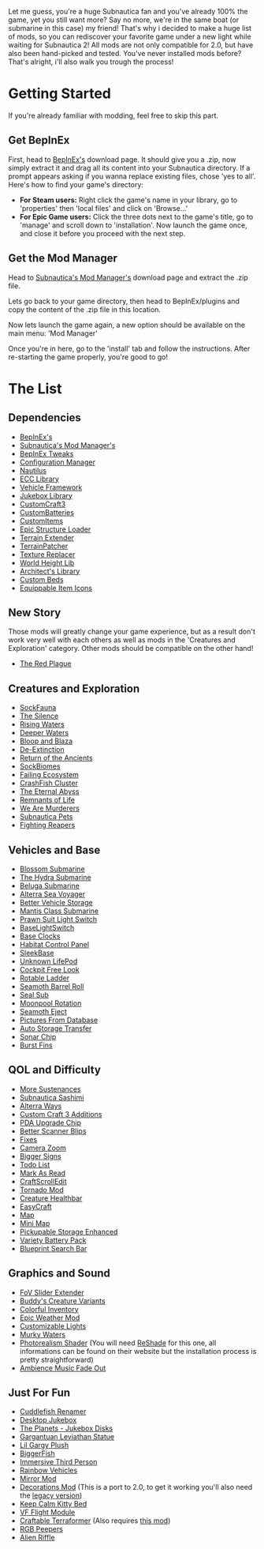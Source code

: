 Let me guess, you're a huge Subnautica fan and you've already 100% the game, yet you still want more? Say no more, we're in the same boat (or submarine in this case) my friend!
That's why i decided to make a huge list of mods, so you can rediscover your favorite game under a new light while waiting for Subnautica 2! All mods are not only compatible for 2.0, but have also been hand-picked and tested. You've never installed mods before? That's alright, i'll also walk you trough the process!
# Getting Started

If you're already familiar with modding, feel free to skip this part.
## Get BepInEx 

First, head to [BepInEx's](https://www.nexusmods.com/subnautica/mods/1108?tab=files) download page. It should give you a .zip, now simply extract it and drag all its content into your Subnautica directory. If a prompt appears asking if you wanna replace existing files, chose 'yes to all'. Here's how to find your game's directory:

- **For Steam users:** Right click the game's name in your library, go to 'properties' then 'local files' and click on 'Browse...'
- **For Epic Game users:** Click the three dots next to the game's title, go to 'manage' and scroll down to 'installation'. 
Now launch the game once, and close it before you proceed with the next step.
## Get the Mod Manager

Head to [Subnautica's Mod Manager's](https://www.nexusmods.com/subnautica/mods/1168?tab=files) download page and extract the .zip file.

Lets go back to your game directory, then head to BepInEx/plugins and copy the content of the .zip file in this location.

Now lets launch the game again, a new option should be available on the main menu: 'Mod Manager'

Once you're in here, go to the 'install' tab and follow the instructions. After re-starting the game properly, you're good to go! 

# The List

## Dependencies

- [BepInEx's](https://www.nexusmods.com/subnautica/mods/1108?tab=files)
- [Subnautica's Mod Manager's](https://www.nexusmods.com/subnautica/mods/1168?tab=files)
- [BepInEx Tweaks](https://www.nexusmods.com/subnautica/mods/1104?tab=files)
- [Configuration Manager](https://www.nexusmods.com/subnautica/mods/1112?tab=files)
- [Nautilus](https://www.nexusmods.com/subnautica/mods/1262?tab=files)
- [ECC Library](https://www.nexusmods.com/subnautica/mods/1457?tab=files)
- [Vehicle Framework](https://www.nexusmods.com/subnautica/mods/859?tab=files)
- [Jukebox Library](https://www.nexusmods.com/subnautica/mods/2321?tab=files)
- [CustomCraft3](https://www.nexusmods.com/subnautica/mods/1410?tab=files)
- [CustomBatteries](https://www.nexusmods.com/subnautica/mods/1453?tab=files)
- [CustomItems](https://www.nexusmods.com/subnautica/mods/1605)
- [Epic Structure Loader](https://www.nexusmods.com/subnautica/mods/1666?tab=files)
- [Terrain Extender](https://www.nexusmods.com/subnautica/mods/1454?tab=files)
- [TerrainPatcher](https://github.com/Esper89/Subnautica-TerrainPatcher/releases)
- [Texture Replacer](https://www.nexusmods.com/subnautica/mods/1371?tab=files)
- [World Height Lib](https://www.nexusmods.com/subnautica/mods/1821?tab=files)
- [Architect's Library](https://github.com/ArchitectsOfTheUnknown/ReturnOfTheAncientsDemo/blob/main/architects-library.md)
- [Custom Beds](https://www.nexusmods.com/subnautica/mods/2393)
- [Equippable Item Icons](https://www.nexusmods.com/subnautica/mods/1946?tab=files)
## New Story

Those mods will greatly change your game experience, but as a result don't work very well with each others as well as mods in the 'Creatures and Exploration' category. Other mods should be compatible on the other hand!

- [The Red Plague](https://www.nexusmods.com/subnautica/mods/1820?tab=files)
## Creatures and Exploration

- [SockFauna](https://www.nexusmods.com/subnautica/mods/2346?tab=files)
- [The Silence](https://www.nexusmods.com/subnautica/mods/1455?tab=files)
- [Rising Waters](https://www.nexusmods.com/subnautica/mods/1734?tab=files)
- [Deeper Waters](https://www.nexusmods.com/subnautica/mods/1750?tab=files)
- [Bloop and Blaza](https://www.nexusmods.com/subnautica/mods/1604?tab=files)
- [De-Extinction](https://www.nexusmods.com/subnautica/mods/640?tab=files)
- [Return of the Ancients](https://github.com/ArchitectsOfTheUnknown/ReturnOfTheAncientsDemo/blob/main/return-of-the-ancients.md)
- [SockBiomes](https://www.nexusmods.com/subnautica/mods/2361)
- [Failing Ecosystem](https://www.nexusmods.com/subnautica/mods/1700?tab=files)
- [CrashFish Cluster](https://www.nexusmods.com/subnautica/mods/1752?tab=files)
- [The Eternal Abyss](https://www.nexusmods.com/subnautica/mods/1765?tab=files)
- [Remnants of Life](https://www.nexusmods.com/subnautica/mods/1721?tab=files)
- [We Are Murderers](https://www.nexusmods.com/subnautica/mods/2416?tab=files)
- [Subnautica Pets](https://www.nexusmods.com/subnautica/mods/1373?tab=files)
- [Fighting Reapers](https://www.nexusmods.com/subnautica/mods/2286?tab=files)
## Vehicles and Base

- [Blossom Submarine](https://www.nexusmods.com/subnautica/mods/1977?tab=files)
- [The Hydra Submarine](https://www.nexusmods.com/subnautica/mods/1912?tab=files)
- [Beluga Submarine](https://www.nexusmods.com/subnautica/mods/1748?tab=files)
- [Alterra Sea Voyager](https://www.nexusmods.com/subnautica/mods/604?tab=files)
- [Better Vehicle Storage](https://www.nexusmods.com/subnautica/mods/1471?tab=files)
- [Mantis Class Submarine](https://www.nexusmods.com/subnautica/mods/1458?tab=files)
- [Prawn Suit Light Switch](https://www.nexusmods.com/subnautica/mods/1312?tab=files)
- [BaseLightSwitch](https://www.nexusmods.com/subnautica/mods/1485?tab=files)
- [Base Clocks](https://www.nexusmods.com/subnautica/mods/1484?tab=files)
- [Habitat Control Panel](https://www.nexusmods.com/subnautica/mods/1421?tab=files)
- [SleekBase](https://www.nexusmods.com/subnautica/mods/1180)
- [Unknown LifePod](https://www.nexusmods.com/subnautica/mods/2387)
- [Cockpit Free Look](https://www.nexusmods.com/subnautica/mods/2026?tab=files)
- [Rotable Ladder](https://www.nexusmods.com/subnautica/mods/2015)
- [Seamoth Barrel Roll](https://www.nexusmods.com/subnautica/mods/2012?tab=files)
- [Seal Sub](https://github.com/LeeTwentyThree/SealSub/releases)
- [Moonpool Rotation](https://www.nexusmods.com/subnautica/mods/2261?tab=files)
- [Seamoth Eject](https://www.nexusmods.com/subnautica/mods/740?tab=files)
- [Pictures From Database](https://www.nexusmods.com/subnautica/mods/1195?tab=files)
- [Auto Storage Transfer](https://www.nexusmods.com/subnautica/mods/1979?tab=files)
- [Sonar Chip](https://www.nexusmods.com/subnautica/mods/1955)
- [Burst Fins](https://www.nexusmods.com/subnautica/mods/1950?tab=files)
## QOL and Difficulty

- [More Sustenances](https://www.nexusmods.com/subnautica/mods/2016?tab=files)
- [Subnautica Sashimi](https://www.nexusmods.com/subnautica/mods/1723?tab=files)
- [Alterra Ways](https://www.nexusmods.com/subnautica/mods/1516?tab=files)
- [Custom Craft 3 Additions](https://www.nexusmods.com/subnautica/mods/1477?tab=files)
- [PDA Upgrade Chip](https://www.nexusmods.com/subnautica/mods/2400?tab=files)
- [Better Scanner Blips](https://www.nexusmods.com/subnautica/mods/2281?tab=files)
- [Fixes](https://www.nexusmods.com/subnautica/mods/2059?tab=files)
- [Camera Zoom](https://www.nexusmods.com/subnautica/mods/2013)
- [Bigger Signs](https://www.nexusmods.com/subnautica/mods/1697?tab=files)
- [Todo List](https://www.nexusmods.com/subnautica/mods/1606?tab=files)
- [Mark As Read](https://www.nexusmods.com/subnautica/mods/1588?tab=files)
- [CraftScrollEdit](https://www.nexusmods.com/subnautica/mods/1550?tab=files)
- [Tornado Mod](https://www.nexusmods.com/subnautica/mods/2306?tab=files)
- [Creature Healthbar](https://www.nexusmods.com/subnautica/mods/2349?tab=files)
- [EasyCraft](https://www.nexusmods.com/subnautica/mods/24?tab=files)
- [Map](https://www.nexusmods.com/subnautica/mods/12?tab=files)
- [Mini Map](https://www.nexusmods.com/subnautica/mods/158?tab=files)
- [Pickupable Storage Enhanced](https://www.nexusmods.com/subnautica/mods/220?tab=files)
- [Variety Battery Pack](https://www.nexusmods.com/subnautica/mods/580?tab=files)
- [Blueprint Search Bar](https://www.nexusmods.com/subnautica/mods/1300)
## Graphics and Sound

- [FoV Slider Extender](https://www.nexusmods.com/subnautica/mods/2360?tab=files)
- [Buddy's Creature Variants](https://www.nexusmods.com/subnautica/mods/1783?tab=files)
- [Colorful Inventory](https://www.nexusmods.com/subnautica/mods/1562?tab=files)
- [Epic Weather Mod](https://www.nexusmods.com/subnautica/mods/1542?tab=files)
- [Customizable Lights](https://www.nexusmods.com/subnautica/mods/1419?tab=files)
- [Murky Waters](https://www.nexusmods.com/subnautica/mods/2124?tab=files)
- [Photorealism Shader](https://www.nexusmods.com/subnautica/mods/1302?tab=files) (You will need [ReShade](https://reshade.me/) for this one, all informations can be found on their website but the installation process is pretty straightforward)
- [Ambience Music Fade Out](https://www.nexusmods.com/subnautica/mods/420?tab=files)
## Just For Fun

- [Cuddlefish Renamer](https://www.nexusmods.com/subnautica/mods/2333?tab=files)
- [Desktop Jukebox](https://www.nexusmods.com/subnautica/mods/2322?tab=files)
- [The Planets - Jukebox Disks](https://www.nexusmods.com/subnautica/mods/2323?tab=files)
- [Gargantuan Leviathan Statue](https://www.nexusmods.com/subnautica/mods/2205?tab=files)
- [Lil Gargy Plush](https://www.nexusmods.com/subnautica/mods/1781?tab=files)
- [BiggerFish](https://www.nexusmods.com/subnautica/mods/2022?tab=files)
- [Immersive Third Person](https://www.nexusmods.com/subnautica/mods/1978)
- [Rainbow Vehicles](https://www.nexusmods.com/subnautica/mods/1506?tab=files)
- [Mirror Mod](https://www.nexusmods.com/subnautica/mods/1334?tab=files)
- [Decorations Mod](https://www.nexusmods.com/subnautica/mods/1522?tab=files) (This is a port to 2.0, to get it working you'll also need the [legacy version](https://www.nexusmods.com/subnautica/mods/102?tab=files))
- [Keep Calm Kitty Bed](https://www.nexusmods.com/subnautica/mods/2394?tab=files)
- [VF Flight Module](https://www.nexusmods.com/subnautica/mods/2224?tab=files)
- [Craftable Terraformer](https://www.nexusmods.com/subnautica/mods/2190?tab=files) (Also requires [this mod](https://github.com/repkins/subnautica-terraforming-mod/wiki/Mod-page))
- [RGB Peepers](https://www.nexusmods.com/subnautica/mods/2178?tab=files)
- [Alien Riffle](https://www.nexusmods.com/subnautica/mods/141?tab=files)


